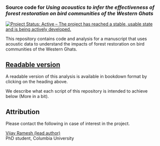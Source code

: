 ### Source code for _Using acoustics to infer the effectiveness of forest restoration on bird communities of the Western Ghats_

<!-- badges: start -->
  [![Project Status: Active – The project has reached a stable, usable state and is being actively developed.](https://www.repostatus.org/badges/latest/active.svg)](https://www.repostatus.org/#active)
<!-- badges: end -->

This repository contains code and analysis for a manuscript that uses acoustic data to understand the impacts of forest restoration on bird communities of the Western Ghats.

## [Readable version](https://vjjan91.github.io/acoustics-westernGhats/)

A readable version of this analysis is available in bookdown format by clicking on the heading above.

We describe what each script of this repository is intended to achieve below (More in a bit).

## Attribution

Please contact the following in case of interest in the project.

[Vijay Ramesh (lead author)](https://evolecol.weebly.com/)  
PhD student, Columbia University